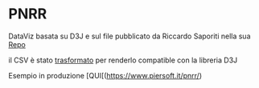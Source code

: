 # PNRR

DataViz basata su D3J e sul file pubblicato da Riccardo Saporiti nella sua [Repo](https://github.com/sapomnia/Piano-nazionale-di-ripartenza-e-resilienza)

il CSV è stato [trasformato](https://docs.google.com/spreadsheets/d/e/2PACX-1vSjMFew4pG83xZSPKbktSZj47GaBLY1PAFqNvT3RjBod82OWH2bgeJtSN4Rutf_c5SoUpYtsIePw3al/pub?gid=44335948&single=true&output=csv) per renderlo compatible con la libreria D3J

Esempio in produzione [QUI[(https://www.piersoft.it/pnrr/)


